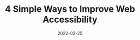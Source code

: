 ---
date: 2022-02-25
publisher: boiaorg
tags:
  - accessibility
target_url: https://www.boia.org/blog/4-simple-ways-to-improve-web-accessibility
title: 4 Simple Ways to Improve Web Accessibility
---